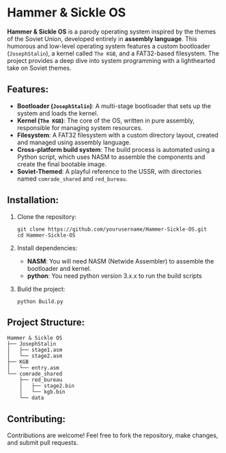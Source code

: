 Hammer & Sickle OS
==================

**Hammer & Sickle OS** is a parody operating system inspired by the themes of the Soviet Union, developed entirely in **assembly language**. This humorous and low-level operating system features a custom bootloader (`JosephStalin`), a kernel called `The KGB`, and a FAT32-based filesystem. The project provides a deep dive into system programming with a lighthearted take on Soviet themes.

Features:
---------

*   **Bootloader (`JosephStalin`)**: A multi-stage bootloader that sets up the system and loads the kernel.
*   **Kernel (`The KGB`)**: The core of the OS, written in pure assembly, responsible for managing system resources.
*   **Filesystem**: A FAT32 filesystem with a custom directory layout, created and managed using assembly language.
*   **Cross-platform build system**: The build process is automated using a Python script, which uses NASM to assemble the components and create the final bootable image.
*   **Soviet-Themed**: A playful reference to the USSR, with directories named `comrade_shared` and `red_bureau`.

Installation:
-------------

1.  Clone the repository:
    
        git clone https://github.com/yourusername/Hammer-Sickle-OS.git
        cd Hammer-Sickle-OS
    
2.  Install dependencies:
    *   **NASM**: You will need NASM (Netwide Assembler) to assemble the bootloader and kernel.
    *   **python**: You need python version 3.x.x to run the build scripts
3.  Build the project:
    
        python Build.py

Project Structure:
------------------

    Hammer & Sickle OS
    ├── JosephStalin
    │   ├── stage1.asm
    │   └── stage2.asm
    ├── KGB
    │   └── entry.asm
    └── comrade_shared
        ├── red_bureau
        │   ├── stage2.bin
        │   └── kgb.bin
        └── data
    

Contributing:
-------------

Contributions are welcome! Feel free to fork the repository, make changes, and submit pull requests.
